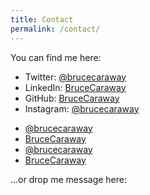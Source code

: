 ```yaml
---
title: Contact
permalink: /contact/
---
```

You can find me here:  

- Twitter: [@brucecaraway](https://twitter.com/brucecaraway)  
- LinkedIn: [BruceCaraway](https://www.linkedin.com/in/brucecaraway)  
- GitHub: [BruceCaraway](https://github.com/BruceCaraway)  
- Instagram: [@brucecaraway](https://www.instagram.com/brucecaraway)  
<ul>
<li><a class="bc_social" href="https://twitter.com/brucecaraway" target="_blank"><i class="fa fa-twitter fa-2x"></i>@brucecaraway</a></li>  
<li><a class="bc_social" href="https://github.com/BruceCaraway" target="_blank"><i class="fa fa-github fa-2x"></i>BruceCaraway</a></li>  
<li><a class="bc_social" href="https://instagram.com/brucecaraway" target="_blank"><i class="fa fa-instagram fa-2x"></i>@brucecaraway</a></li>   
<li><a class="bc_social" href="https://www.linkedin.com/in/brucecaraway" target="_blank"><i class="fa fa-linkedin fa-2x"></i>BruceCaraway</a></li>  
</ul>  
...or drop me message here:  

<script type="text/javascript" src="http://form.jotform.us/jsform/51647920752156"></script>
